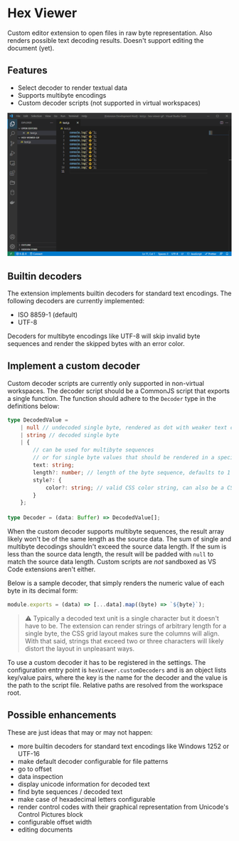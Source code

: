 # Hex Viewer

Custom editor extension to open files in raw byte representation. Also renders possible text decoding results. Doesn't support editing the document (yet).

## Features

- Select decoder to render textual data
- Supports multibyte encodings
- Custom decoder scripts (not supported in virtual workspaces)

![](https://raw.githubusercontent.com/tao-cumplido/vscode-hex-viewer/main/sample.gif)

## Builtin decoders

The extension implements builtin decoders for standard text encodings. The following decoders are currently implemented:

- ISO 8859-1 (default)
- UTF-8

Decoders for multibyte encodings like UTF-8 will skip invalid byte sequences and render the skipped bytes with an error color.

## Implement a custom decoder

Custom decoder scripts are currently only supported in non-virtual workspaces. The decoder script should be a CommonJS script that exports a single function. The function should adhere to the `Decoder` type in the definitions below:

```ts
type DecodedValue = 
	| null // undecoded single byte, rendered as dot with weaker text color
	| string // decoded single byte
	| {
		// can be used for multibyte sequences
		// or for single byte values that should be rendered in a specific color
		text: string;
		length?: number; // length of the byte sequence, defaults to 1
		style?: {
			color?: string; // valid CSS color string, can also be a CSS variable defined by VS Code for theming
		}
	};

type Decoder = (data: Buffer) => DecodedValue[];
```

When the custom decoder supports multibyte sequences, the result array likely won't be of the same length as the source data. The sum of single and multibyte decodings shouldn't exceed the source data length. If the sum is less than the source data length, the result will be padded with `null` to match the source data length. Custom scripts are *not* sandboxed as VS Code extensions aren't either.

Below is a sample decoder, that simply renders the numeric value of each byte in its decimal form:

```js
module.exports = (data) => [...data].map((byte) => `${byte}`);
```

> :warning: Typically a decoded text unit is a single character but it doesn't have to be. The extension can render strings of arbitrary length for a single byte, the CSS grid layout makes sure the columns will align. With that said, strings that exceed two or three characters will likely distort the layout in unpleasant ways.

To use a custom decoder it has to be registered in the settings. The configuration entry point is `hexViewer.customDecoders` and is an object lists key/value pairs, where the key is the name for the decoder and the value is the path to the script file. Relative paths are resolved from the workspace root.

## Possible enhancements

These are just ideas that may or may not happen:

- more builtin decoders for standard text encodings like Windows 1252 or UTF-16
- make default decoder configurable for file patterns
- go to offset
- data inspection
- display unicode information for decoded text
- find byte sequences / decoded text
- make case of hexadecimal letters configurable
- render control codes with their graphical representation from Unicode's Control Pictures block
- configurable offset width
- editing documents
